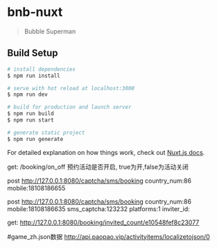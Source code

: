 # bnb-nuxt

> Bubble Superman

## Build Setup

``` bash
# install dependencies
$ npm run install

# serve with hot reload at localhost:3000
$ npm run dev

# build for production and launch server
$ npm run build
$ npm run start

# generate static project
$ npm run generate
```

For detailed explanation on how things work, check out [Nuxt.js docs](https://nuxtjs.org).

get: /booking/on_off
预约活动是否开启, true为开,false为活动关闭

post http://127.0.0.1:8080/captcha/sms/booking
country_num:86
mobile:18108186655

post http://127.0.0.1:8080/captcha/sms/booking
country_num:86
mobile:18108186635
sms_captcha:123232
platforms:1
inviter_id:

get: http://127.0.0.1:8080/booking/invited_count/e10548fef8c23077

#game_zh.json数据
http://api.paopao.vip/activityitems/localizetojson/0



